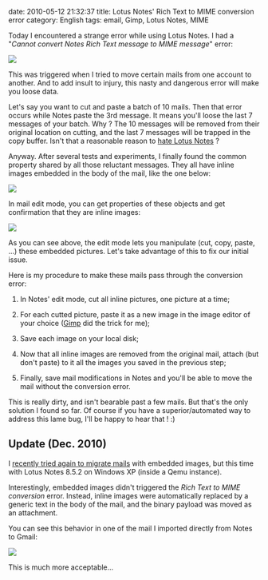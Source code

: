 date: 2010-05-12 21:32:37
title: Lotus Notes' Rich Text to MIME conversion error
category: English
tags: email, Gimp, Lotus Notes, MIME

Today I encountered a strange error while using Lotus Notes. I had a "_Cannot convert Notes Rich Text message to MIME message_" error:

![](/static/uploads/2010/notes-rich-text-to-mime-conversion-error.png)

This was triggered when I tried to move certain mails from one account to another. And to add insult to injury, this nasty and dangerous error will make you loose data.

Let's say you want to cut and paste a batch of 10 mails. Then that error occurs while Notes paste the 3rd message. It means you'll loose the last 7 messages of your batch. Why ? The 10 messages will be removed from their original location on cutting, and the last 7 messages will be trapped in the copy buffer. Isn't that a reasonable reason to [hate Lotus Notes](http://www.codinghorror.com/blog/2006/02/lotus-notes-survival-of-the-unfittest.html) ?

Anyway. After several tests and experiments, I finally found the common property shared by all those reluctant messages. They all have inline images embedded in the body of the mail, like the one below:

![](/static/uploads/2010/inline-images-in-lotus-notes-mail.png)

In mail edit mode, you can get properties of these objects and get confirmation that they are inline images:

![](/static/uploads/2010/lotus-notes-inline-picture-properties.png)

As you can see above, the edit mode lets you manipulate (cut, copy, paste, ...) these embedded pictures. Let's take advantage of this to fix our initial issue.

Here is my procedure to make these mails pass through the conversion error:

  1. In Notes' edit mode, cut all inline pictures, one picture at a time;

  2. For each cutted picture, paste it as a new image in the image editor of your choice ([Gimp](http://www.gimp.org) did the trick for me);

  3. Save each image on your local disk;

  4. Now that all inline images are removed from the original mail, attach (but don't paste) to it all the images you saved in the previous step;

  5. Finally, save mail modifications in Notes and you'll be able to move the mail without the conversion error.

This is really dirty, and isn't bearable past a few mails. But that's the only solution I found so far. Of course if you have a superior/automated way to address this lame bug, I'll be happy to hear that ! :)

## Update (Dec. 2010)

I [recently tried again to migrate mails](http://kevin.deldycke.com/2010/09/ultimate-guide-lotus-notes-mail-migration/comment-page-1/#comment-7507) with embedded images, but this time with Lotus Notes 8.5.2 on Windows XP (inside a Qemu instance).

Interestingly, embedded images didn't triggered the _Rich Text to MIME conversion_ error. Instead, inline images were automatically replaced by a generic text in the body of the mail, and the binary payload was moved as an attachment.

You can see this behavior in one of the mail I imported directly from Notes to Gmail:

![](/static/uploads/2010/lotus-notes-imported-mail-in-gmail.png)

This is much more acceptable...
